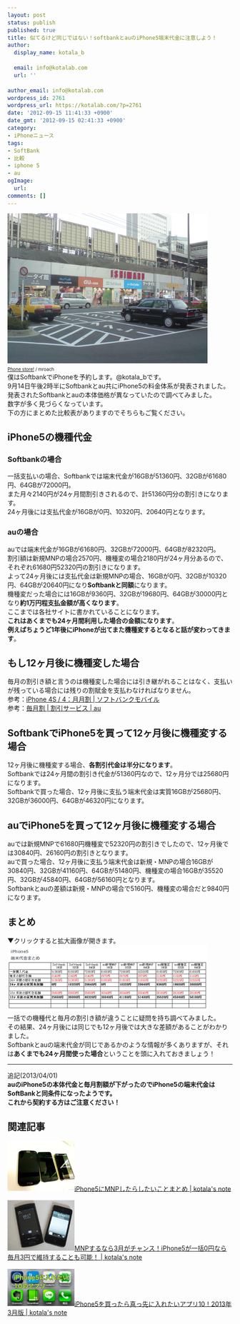 ```yaml
---
layout: post
status: publish
published: true
title: 似てるけど同じではない！softbankとauのiPhone5端末代金に注意しよう！
author:
  display_name: kotala_b

  email: info@kotalab.com
  url: ''

author_email: info@kotalab.com
wordpress_id: 2761
wordpress_url: https://kotalab.com/?p=2761
date: '2012-09-15 11:41:33 +0900'
date_gmt: '2012-09-15 02:41:33 +0900'
category:
- iPhoneニュース
tags:
- SoftBank
- 比較
- iphone 5
- au
ogImage:
  url:
comments: []
---
```

<p><a href="/wp-content/uploads/iphone5kakaku_120915.jpg" target="_blank"><img src="/wp-content/uploads/iphone5kakaku_120915.jpg" alt="" title="iphone5kakaku_120915" width="448" height="336" class="alignnone size-full wp-image-2769" /></a><br />
<span style="font-size:10px;"><a href="https://www.flickr.com/photos/mroach/2436379822/" target="_blank">Phone store!</a> / mroach</span><br />
僕はSoftbankでiPhoneを予約します。@kotala_bです。<br />
9月14日午後2時半にSoftbankとau共にiPhone5の料金体系が発表されました。<br />
発表されたSoftbankとauの本体価格が異なっていたので調べてみました。<br />
数字が多く見づらくなっています。<br />
下の方にまとめた比較表がありますのでそちらもご覧ください。<br />
</p>
<!--more-->
<h2>iPhone5の機種代金</h2>
<h3>Softbankの場合</h3>
<p>一括支払いの場合、Softbankでは端末代金が16GBが51360円、32GBが61680円、64GBが72000円。<br />
また月々2140円が24ヶ月間割引きされるので、計51360円分の割引きになります。<br />
24ヶ月後には支払代金が16GBが0円、10320円、20640円となります。</p>
<h3>auの場合</h3>
<p>auでは端末代金が16GBが61680円、32GBが72000円、64GBが82320円。<br />
割引額は新規MNPの場合2570円、機種変の場合2180円が24ヶ月分あるので、それぞれ61680円52320円の割引きになります。<br />
よって24ヶ月後には支払代金は新規MNPの場合、16GBが0円、32GBが10320円、64GBが20640円になり<strong>Softbankと同額</strong>になります。<br />
機種変だった場合には16GBが9360円、32GBが19680円、64GBが30000円となり<strong>約1万円程支払金額が高くなります</strong>。<br />
ここまでは各社サイトに書かれていることになります。<br />
<strong>これはあくまでも24ヶ月間利用した場合の金額になります</strong>。<br />
<strong>例えばちょうど1年後にiPhoneが出てまた機種変するとなると話が変わってきます</strong>。</p>
<h2>もし12ヶ月後に機種変した場合</h2>
<p>毎月の割引き額と言うのは機種変した場合には引き継がれることはなく、支払いが残っている場合には残りの割賦金を支払わなければなりません。<br />
参考：<a href="https://mb.softbank.jp/mb/iphone/price_plan/super_bonus/" target="_blank">iPhone 4S / 4：月月割 | ソフトバンクモバイル</a><br />
参考：<a href="http://www.au.kddi.com/ryokin_waribiki/waribiki/maitukiwari/index.html" target="_blank">毎月割 | 割引サービス | au</a></p>
<h2>SoftbankでiPhone5を買って12ヶ月後に機種変する場合</h2>
<p>12ヶ月後に機種変する場合、<strong>各割引代金は半分になります</strong>。<br />
Softbankでは24ヶ月間の割引き代金が51360円なので、12ヶ月分では25680円になります。<br />
Softbankで買った場合、12ヶ月後に支払う端末代金は実質16GBが25680円、32GBが36000円、64GBが46320円になります。</p>
<h2>auでiPhone5を買って12ヶ月後に機種変する場合</h2>
<p>auでは新規MNPで61680円機種変で52320円の割引きでしたので、12ヶ月後では30840円、26160円の割引きとなります。<br />
auで買った場合、12ヶ月後に支払う端末代金は新規・MNPの場合16GBが30840円、32GBが41160円、64GBが51480円、機種変の場合16GBが35520円、32GBが45840円、64GBが56160円となります。<br />
Softbankとauの差額は新規・MNPの場合で5160円、機種変の場合だと9840円になります。</p>
<h2>まとめ</h2>
<p>▼クリックすると拡大画像が開きます。<br />
<a href="/wp-content/uploads/iPhone5kakaku_120915_01.jpg" target="_blank"><img src="/wp-content/uploads/iPhone5kakaku_120915_01.jpg" alt="" title="iPhone5kakaku_120915_01" width="448" height="150" class="alignnone size-full wp-image-2765" /></a><br />
一括での機種代と毎月の割引き額が違うことに疑問を持ち調べてみました。<br />
その結果、24ヶ月後には同じでも12ヶ月後では大きな差額があることがわかりました。<br />
Softbankとauの端末代金が同じであるかのような情報が多くありますが、それは<strong>あくまでも24ヶ月間使った場合</strong>ということを頭に入れておきましょう！</p>
<hr>
<p>追記(2013/04/01)<br />
<strong>auのiPhone5の本体代金と毎月割額が下がったのでiPhone5の端末代金はSoftBankと同条件になったようです。<br />
これから契約する方はご注意ください！</strong></p>
<h2 class="rele">関連記事</h2>
<p><a href="/mnp-iphone5" target="_blank"><img  class="alignleft" src="/wp-content/uploads/slooProImg_20130327212701.jpg" alt="iPhone5にMNPしたらしたいことまとめ | kotala's note" width="150" /></a><a href="/mnp-iphone5" target="_blank">iPhone5にMNPしたらしたいことまとめ | kotala's note</a><br style="clear:both;" /><br />
<a href="/mnp-march" target="_blank"><img  class="alignleft" src="/wp-content/uploads/iphoneandroid_120720.jpg" alt="MNPするなら3月がチャンス！iPhone5が一括0円なら毎月3円で維持することも可能！ | kotala's note" width="150" /></a><a href="/mnp-march" target="_blank">MNPするなら3月がチャンス！iPhone5が一括0円なら毎月3円で維持することも可能！ | kotala's note</a><br style="clear:both;" /><br />
<a href="/iphone5-first10app" target="_blank"><img  class="alignleft" src="/wp-content/uploads/iPhone5app_130318-448x250.jpg" alt="iPhone5を買ったら真っ先に入れたいアプリ10！2013年3月版 | kotala's note" width="150" /></a><a href="/iphone5-first10app" target="_blank">iPhone5を買ったら真っ先に入れたいアプリ10！2013年3月版 | kotala's note</a><br style="clear:both;" /></p>

